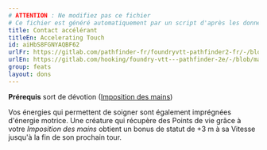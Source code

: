 ```yaml
---
# ATTENTION : Ne modifiez pas ce fichier
# Ce fichier est généré automatiquement par un script d'après les données du module Foundry VTT officiel et de sa traduction
title: Contact accélérant
titleEn: Accelerating Touch
id: aiHbS8FGNYAQBF62
urlFr: https://gitlab.com/pathfinder-fr/foundryvtt-pathfinder2-fr/-/blob/master/data/feats/aiHbS8FGNYAQBF62.htm
urlEn: https://gitlab.com/hooking/foundry-vtt---pathfinder-2e/-/blob/master/packs/data/feats.db/accelerating-touch.json
group: feats
layout: dons
---
```

**Prérequis** sort de dévotion ([Imposition des mains](../spells/imposition-des-mains.md))

Vos énergies qui permettent de soigner sont également imprégnées d'énergie motrice. Une créature qui récupère des Points de vie grâce à votre <em>Imposition des mains</em> obtient un bonus de statut de +3 m à sa Vitesse jusqu'à la fin de son prochain tour.


